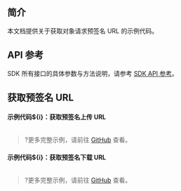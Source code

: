 ## 简介
本文档提供关于获取对象请求预签名 URL 的示例代码。

## API 参考

SDK 所有接口的具体参数与方法说明，请参考 [SDK API 参考](cssg://api-doc)。

## 获取预签名 URL

#### 示例代码${i}：获取预签名上传 URL

[//]: # (.cssg-snippet-get-presign-upload-url)
```
```

>?更多完整示例，请前往 [GitHub](cssg://code-example/get-presign-upload-url) 查看。

#### 示例代码${i}：获取预签名下载 URL

[//]: # (.cssg-snippet-get-presign-download-url)
```
```

>?更多完整示例，请前往 [GitHub](cssg://code-example/get-presign-download-url) 查看。
